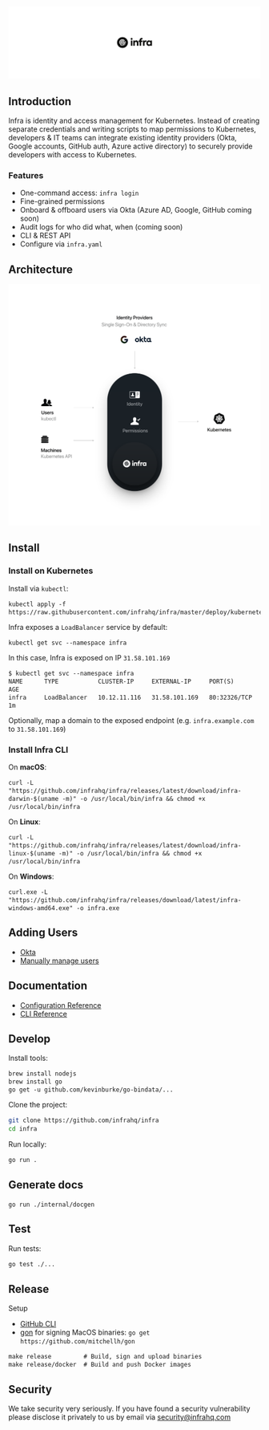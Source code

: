 <p align="center">
  <img src="./docs/images/header.svg" width="838" />
</p>

## Introduction
Infra is identity and access management for Kubernetes. Instead of creating separate credentials and writing scripts to map permissions to Kubernetes, developers & IT teams can integrate existing identity providers (Okta, Google accounts, GitHub auth, Azure active directory) to securely provide developers with access to Kubernetes.

### Features
* One-command access: `infra login`
* Fine-grained permissions
* Onboard & offboard users via Okta (Azure AD, Google, GitHub coming soon)
* Audit logs for who did what, when (coming soon)
* CLI & REST API
* Configure via `infra.yaml`

## Architecture

<p align="center">
  <img width="838" src="./docs/images/arch.svg" />
</p>

## Install

### Install on Kubernetes

Install via `kubectl`:

```
kubectl apply -f https://raw.githubusercontent.com/infrahq/infra/master/deploy/kubernetes.yaml
```

Infra exposes a `LoadBalancer` service by default:

```
kubectl get svc --namespace infra
```

In this case, Infra is exposed on IP `31.58.101.169`

```
$ kubectl get svc --namespace infra
NAME      TYPE           CLUSTER-IP     EXTERNAL-IP     PORT(S)        AGE
infra     LoadBalancer   10.12.11.116   31.58.101.169   80:32326/TCP   1m
```

Optionally, map a domain to the exposed endpoint (e.g. `infra.example.com` to `31.58.101.169`)

### Install Infra CLI

On **macOS**:

```
curl -L "https://github.com/infrahq/infra/releases/latest/download/infra-darwin-$(uname -m)" -o /usr/local/bin/infra && chmod +x /usr/local/bin/infra
```

On **Linux**:

```
curl -L "https://github.com/infrahq/infra/releases/latest/download/infra-linux-$(uname -m)" -o /usr/local/bin/infra && chmod +x /usr/local/bin/infra
```

On **Windows**:

```
curl.exe -L "https://github.com/infrahq/infra/releases/download/latest/infra-windows-amd64.exe" -o infra.exe
```

## Adding Users
* [Okta](./docs/okta.md)
* [Manually manage users](./docs/manual.md)

## Documentation
* [Configuration Reference](./docs/configuration.md)
* [CLI Reference](./docs/cli.md)

## Develop

Install tools:

```
brew install nodejs
brew install go
go get -u github.com/kevinburke/go-bindata/...
```

Clone the project:

```bash
git clone https://github.com/infrahq/infra
cd infra
```

Run locally:

```bash
go run .
```

## Generate docs

```
go run ./internal/docgen
```

## Test

Run tests:

```bash
go test ./...
```

## Release

Setup

* [GitHub CLI](https://github.com/cli/cli)
* [gon](https://github.com/mitchellh/gon) for signing MacOS binaries: `go get https://github.com/mitchellh/gon`

```
make release         # Build, sign and upload binaries
make release/docker  # Build and push Docker images
```

## Security
We take security very seriously. If you have found a security vulnerability please disclose it privately to us by email via [security@infrahq.com](mailto:security@infrahq.com)
